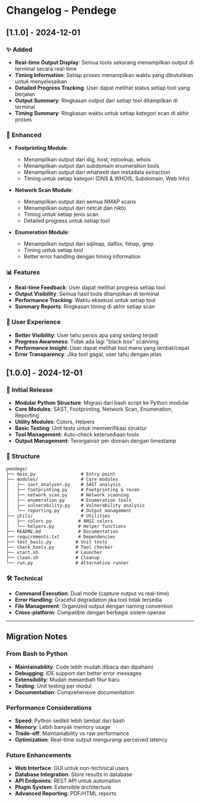 # Changelog - Pendege

## [1.1.0] - 2024-12-01

### ✨ Added
- **Real-time Output Display**: Semua tools sekarang menampilkan output di terminal secara real-time
- **Timing Information**: Setiap proses menampilkan waktu yang dibutuhkan untuk menyelesaikan
- **Detailed Progress Tracking**: User dapat melihat status setiap tool yang berjalan
- **Output Summary**: Ringkasan output dari setiap tool ditampilkan di terminal
- **Timing Summary**: Ringkasan waktu untuk setiap kategori scan di akhir proses

### 🔧 Enhanced
- **Footprinting Module**: 
  - Menampilkan output dari dig, host, nslookup, whois
  - Menampilkan output dari subdomain enumeration tools
  - Menampilkan output dari whatweb dan metadata extraction
  - Timing untuk setiap kategori (DNS & WHOIS, Subdomain, Web Info)
  
- **Network Scan Module**:
  - Menampilkan output dari semua NMAP scans
  - Menampilkan output dari netcat dan nikto
  - Timing untuk setiap jenis scan
  - Detailed progress untuk setiap tool
  
- **Enumeration Module**:
  - Menampilkan output dari sqlmap, dalfox, fimap, grep
  - Timing untuk setiap tool
  - Better error handling dengan timing information

### 📊 Features
- **Real-time Feedback**: User dapat melihat progress setiap tool
- **Output Visibility**: Semua hasil tools ditampilkan di terminal
- **Performance Tracking**: Waktu eksekusi untuk setiap tool
- **Summary Reports**: Ringkasan timing di akhir setiap scan

### 🎯 User Experience
- **Better Visibility**: User tahu persis apa yang sedang terjadi
- **Progress Awareness**: Tidak ada lagi "black box" scanning
- **Performance Insight**: User dapat melihat tool mana yang lambat/cepat
- **Error Transparency**: Jika tool gagal, user tahu dengan jelas

## [1.0.0] - 2024-12-01

### 🎉 Initial Release
- **Modular Python Structure**: Migrasi dari bash script ke Python modular
- **Core Modules**: SAST, Footprinting, Network Scan, Enumeration, Reporting
- **Utility Modules**: Colors, Helpers
- **Basic Testing**: Unit tests untuk memverifikasi struktur
- **Tool Management**: Auto-check ketersediaan tools
- **Output Management**: Terorganisir per domain dengan timestamp

### 📁 Structure
```
pendege/
├── main.py                 # Entry point
├── modules/                # Core modules
│   ├── sast_analyzer.py    # SAST analysis
│   ├── footprinting.py     # Footprinting & recon
│   ├── network_scan.py     # Network scanning
│   ├── enumeration.py      # Enumeration tools
│   ├── vulnerability.py    # Vulnerability analysis
│   └── reporting.py        # Output management
├── utils/                  # Utilities
│   ├── colors.py          # ANSI colors
│   └── helpers.py         # Helper functions
├── README.md              # Documentation
├── requirements.txt       # Dependencies
├── test_basic.py         # Unit tests
├── check_tools.py        # Tool checker
├── start.sh              # Launcher
├── clean.sh              # Cleanup
└── run.py                # Alternative runner
```

### 🛠️ Technical
- **Command Execution**: Dual mode (capture output vs real-time)
- **Error Handling**: Graceful degradation jika tool tidak tersedia
- **File Management**: Organized output dengan naming convention
- **Cross-platform**: Compatible dengan berbagai sistem operasi

---

## Migration Notes

### From Bash to Python
- **Maintainability**: Code lebih mudah dibaca dan dipahami
- **Debugging**: IDE support dan better error messages
- **Extensibility**: Mudah menambah fitur baru
- **Testing**: Unit testing per modul
- **Documentation**: Comprehensive documentation

### Performance Considerations
- **Speed**: Python sedikit lebih lambat dari bash
- **Memory**: Lebih banyak memory usage
- **Trade-off**: Maintainability vs raw performance
- **Optimization**: Real-time output mengurangi perceived latency

### Future Enhancements
- **Web Interface**: GUI untuk non-technical users
- **Database Integration**: Store results in database
- **API Endpoints**: REST API untuk automation
- **Plugin System**: Extensible architecture
- **Advanced Reporting**: PDF/HTML reports 